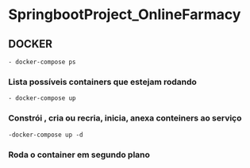 # SpringbootProject_OnlineFarmacy

## DOCKER

    - docker-compose ps

### Lista possíveis containers que estejam rodando

    - docker-compose up

### Constrói , cria ou recria, inicia, anexa conteiners ao serviço

    -docker-compose up -d

### Roda o container em segundo plano
